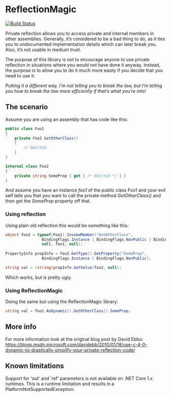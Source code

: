# ReflectionMagic
[![Build Status](https://dev.azure.com/jvandertil/OpenSource/_apis/build/status/github/ReflectionMagic/ReflectionMagic/Continuous%20Integration?branchName=master)](https://dev.azure.com/jvandertil/OpenSource/_build/latest?definitionId=3&branchName=master)

Private reflection allows you to access private and internal members in other assemblies.  Generally, it’s considered to be a bad thing to do, as it ties you to undocumented implementation details which can later break you.  Also, it’s not usable in medium trust.

The purpose of this library is not to encourage anyone to use private reflection in situations where you would not have done it anyway.  Instead, the purpose is to allow you to do it much more easily if you decide that you need to use it. 

_Putting it a different way, I’m not telling you to break the law, but I’m telling you how to break the law more efficiently if that’s what you’re into!_

## The scenario

Assume you are using an assembly that has code like this:

```cs
public class Foo1 
{
    private Foo2 GetOtherClass() 
    { 
        // Omitted
    }
}

internal class Foo2 
{
    private string SomeProp { get { /* Omitted */ } }
}
```
And assume you have an instance _foo1_ of the public class Foo1 and your evil self tells you that you want to call the private method _GetOtherClass()_ and then get the _SomeProp_ property off that.

### Using reflection
Using plain old reflection this would be something like this:

```cs
object foo2 = typeof(Foo1).InvokeMember("GetOtherClass", 
                BindingFlags.Instance | BindingFlags.NonPublic | BindingFlags.InvokeMethod,
                null, foo1, null);
                
PropertyInfo propInfo = foo2.GetType().GetProperty("SomeProp",    
                BindingFlags.Instance | BindingFlags.NonPublic);

string val = (string)propInfo.GetValue(foo2, null);
```
Which works, but is pretty ugly.

### Using ReflectionMagic
Doing the same but using the ReflectionMagic library:
```cs
string val = foo1.AsDynamic().GetOtherClass().SomeProp;
```

## More info

For more information look at the original blog post by David Ebbo: https://blogs.msdn.microsoft.com/davidebb/2010/01/18/use-c-4-0-dynamic-to-drastically-simplify-your-private-reflection-code/

## Known limitations
Support for 'out' and 'ref' parameters is not available on .NET Core 1.x runtimes. This is a runtime limitation and results in a PlatformNotSupportedException.
